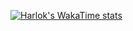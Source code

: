 [![Harlok's WakaTime stats](https://github-readme-stats.vercel.app/api/wakatime?username=xDeFc0nx)](https://github.com/anuraghazra/github-readme-stats)
